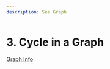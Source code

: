 ```yaml
---
description: See Graph
---
```


# 3. Cycle in a Graph

[Graph Info](../../../2.-data-structures/graph/)

